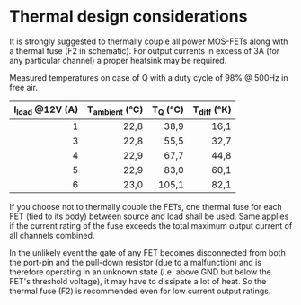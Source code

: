 # Thermal design considerations
It is strongly suggested to thermally couple all power MOS-FETs along with a thermal fuse (F2 in schematic). For output currents in excess of 3A (for any particular channel) a proper heatsink may be required.

Measured temperatures on case of Q with a duty cycle of 98% @ 500Hz in free air.

| I<sub>load</sub> @12V (A) | T<sub>ambient</sub> (°C) | T<sub>Q</sub> (°C) | T<sub>diff</sub> (°K) |
|                      ---: |                     ---: |               ---: |                  ---: |
|                         1 |                     22,8 |               38,9 |                  16,1 |
|                         3 |                     22,8 |               55,5 |                  32,7 |
|                         4 |                     22,9 |               67,7 |                  44,8 |
|                         5 |                     22,9 |               83,0 |                  60,1 |
|                         6 |                     23,0 |              105,1 |                  82,1 |

If you choose not to thermally couple the FETs, one thermal fuse for each FET (tied to its body) between source and load shall be used. Same applies if the current rating of the fuse exceeds the total maximum output current of all channels combined.

In the unlikely event the gate of any FET becomes disconnected from both the port-pin and the pull-down resistor (due to a malfunction) and is therefore operating in an unknown state (i.e. above GND but below the FET's threshold voltage), it may have to dissipate a lot of heat. So the thermal fuse (F2) is recommended even for low current output ratings.